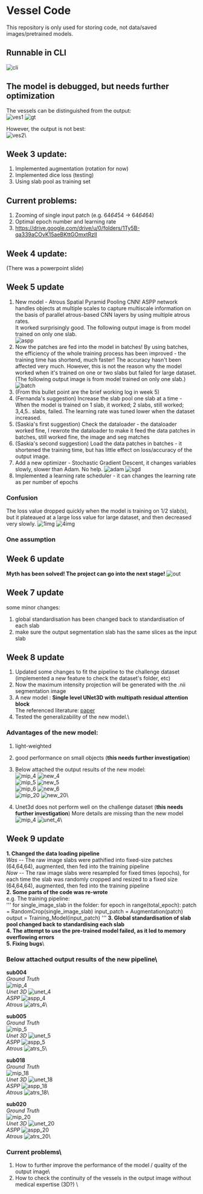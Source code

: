 # Vessel Code
This repository is only used for storing code, not data/saved images/pretrained models.

## Runnable in CLI
![cli](./readme_img/1.jpg)

## The model is debugged, but needs further optimization
The vessels can be distinguished from the output:\
![ves1](./readme_img/new_slice_13.jpg)
![gt](./readme_img/gt.jpg)

However, the output is not best:\
![ves2](./readme_img/new_slice_62.jpg)\

## Week 3 update:
1. Implemented augmentation (rotation for now)
2. Implemented dice loss (testing)
3. Using slab pool as training set

## Current problems:
1. Zooming of single input patch (e.g. 64*64*54 -> 64*64*64)
2. Optimal epoch number and learning rate
3. https://drive.google.com/drive/u/0/folders/1Ty5B-qa339aCOvK15aeBKttGOmxtRzII

## Week 4 update:
(There was a powerpoint slide)

## Week 5 update
1. New model - Atrous Spatial Pyramid Pooling CNN!
ASPP network handles objects at multiple scales to capture multiscale information on the basis of parallel atrous-based CNN layers by using multiple atrous rates.\
It worked surprisingly good. The following output image is from model trained on only one slab.\
![aspp](./readme_img/asppcnn.jpg)
2. Now the patches are fed into the model in batches!
By using batches, the efficiency of the whole training process has been improved - the training time has shortend, much faster! The accuracy hasn't been affected very much. However, this is not the reason why the model worked when it's trained on one or two slabs but failed for large dataset.(The following output image is from model trained on only one slab.)\
![batch](./readme_img/batch.jpg)
3. (From this bullet point are the brief working log in week 5)
4. (Fernanda's suggestion) Increase the slab pool one slab at a time - When the model is trained on 1 slab, it worked; 2 slabs, still worked; 3,4,5.. slabs, failed. The learning rate was tuned lower when the dataset increased.
5. (Saskia's first suggestion) Check the dataloader - the dataloader worked fine, I rewrote the dataloader to make it feed the data patches in batches, still worked fine, the image and seg matches
6. (Saskia's second suggestion) Load the data patches in batches - it shortened the training time, but has little effect on loss/accuracy of the output image.
7. Add a new optimizer - Stochastic Gradient Descent, it changes variables slowly, slower than Adam. No help.
![adam](./readme_img/adam.jpg)
![sgd](./readme_img/sgd.jpg)
8. Implemented a learning rate scheduler - it can changes the learning rate as per number of epochs
### Confusion
The loss value dropped quickly when the model is training on 1/2 slab(s), but it plateaued at a large loss value for large dataset, and then decreased very slowly.
![1img](./readme_img/1img.jpg)
![4img](./readme_img/4imgs.jpg)
### One assumption

## Week 6 update
**Myth has been solved! The project can go into the next stage!**
![out](./readme_img/out.jpg)

## Week 7 update
some minor changes:
1. global standardisation has been changed back to standardisation of each slab
2. make sure the output segmentation slab has the same slices as the input slab

## Week 8 update
1. Updated some changes to fit the pipeline to the challenge dataset
(implemented a new feature to check the dataset's folder, etc)
2. Now the maximum intensity projection will be generated with the .nii segmentation image
3. A new model : **Single level UNet3D with multipath residual attention block**\
The referenced literature: [paper](https://reader.elsevier.com/reader/sd/pii/S1319157822001069?token=37835F8506108DE8811590CEACADF29905A54BE637DF08974C425E95FB921EC7648913850A7BC48DD533C4D2945C5D42&originRegion=us-east-1&originCreation=20230131144819)
4. Tested the generalizability of the new model.\

### Advantages of the new model:
1. light-weighted
2. good performance on small objects (**this needs further investigation**)
3. Below attached the output results of the new model:\
![mip_4](./readme_img/mip_4.png)
![new_4](./readme_img/val_AtrousUnet_ep10_lr1e4_1slab.png)\
![mip_5](./readme_img/mip_5.png)
![new_5](./readme_img/val_AtrousUnet_ep10_lr1e4_1slab_5.png)\
![mip_6](./readme_img/mip_6.png)
![new_6](./readme_img/val_AtrousUnet_ep10_lr1e4_1slab_6.png)\
![mip_20](./readme_img/mip_20.png)
![new_20](./readme_img/val_AtrousUnet_ep10_lr1e4_1slab_20.png)\

4. Unet3d does not perform well on the challenge dataset (**this needs further investigation**)
More details are missing than the new model\
![mip_4](./readme_img/mip_4.png)
![unet_4](./readme_img/val_Unet_ep10_lr1e3_1slab.png)\


## Week 9 update
**1. Changed the data loading pipeline**\
_Was_ -- The raw image slabs were pathified into fixed-size patches (64,64,64), augmented, then fed into the training pipeline\
_Now_ -- The raw image slabs were resampled for fixed times (epochs), for each time the slab was randomly cropped and resized to a fixed size (64,64,64), augmented, then fed into the training pipeline\
**2. Some parts of the code was re-wrote**\
e.g. The training pipeline:\
'''
for single_image_slab in the folder:
    for epoch in range(total_epoch):
        patch = RandomCrop(single_image_slab)
        input_patch = Augmentation(patch)
        output = Training_Model(input_patch)
'''
**3. Global standardisation of slab pool changed back to standardising each slab**\
**4. The attempt to use the pre-trained model failed, as it led to memory overflowing errors**\
**5. Fixing bugs**\

### Below attached output results of the new pipeline\
**sub004**\
_Ground Truth_\
![mip_4](./readme_img/mip_4.png)\
_Unet 3D_
![unet_4](./readme_img/Newtrain_unet_ep5000_lr1e3_withAUG_4.png)\
_ASPP_
![aspp_4](./readme_img/Newtrain_aspp_ep5000_lr1e3_withAUG_4.png)\
_Atrous_
![atrs_4](./readme_img/Newtrain_atrous_ep5000_lr1e3_withAUG_4.png)\

**sub005**\
_Ground Truth_\
![mip_5](./readme_img/mip_5.png)\
_Unet 3D_
![unet_5](./readme_img/Newtrain_unet_ep5000_lr1e3_withAUG_5.png)\
_ASPP_
![aspp_5](./readme_img/Newtrain_aspp_ep5000_lr1e3_withAUG_5.png)\
_Atrous_
![atrs_5](./readme_img/Newtrain_atrous_ep5000_lr1e3_withAUG_5.png)\

**sub018**\
_Ground Truth_\
![mip_18](./readme_img/mip_18.png)\
_Unet 3D_
![unet_18](./readme_img/Newtrain_unet_ep5000_lr1e3_withAUG_18.png)\
_ASPP_
![aspp_18](./readme_img/Newtrain_aspp_ep5000_lr1e3_withAUG_18.png)\
_Atrous_
![atrs_18](./readme_img/Newtrain_atrous_ep5000_lr1e3_withAUG_18.png)\

**sub020**\
_Ground Truth_\
![mip_20](./readme_img/mip_20.png)\
_Unet 3D_
![unet_20](./readme_img/Newtrain_unet_ep5000_lr1e3_withAUG_20.png)\
_ASPP_
![aspp_20](./readme_img/Newtrain_aspp_ep5000_lr1e3_withAUG_20.png)\
_Atrous_
![atrs_20](./readme_img/Newtrain_atrous_ep5000_lr1e3_withAUG_20.png)\


### Current problems\
1. How to further improve the performance of the model / quality of the output image\
2. How to check the continuity of the vessels in the output image without medical expertise  (3D?) \








